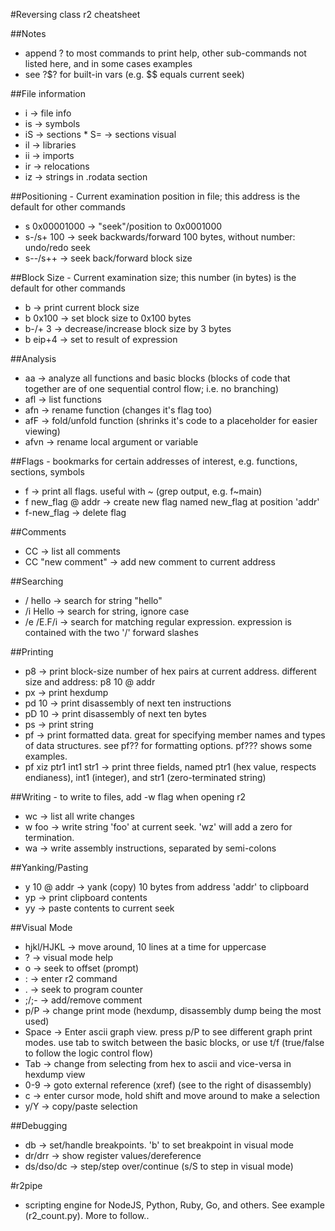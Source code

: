 #Reversing class r2 cheatsheet

##Notes
   * append ? to most commands to print help, other sub-commands not listed here, and in some cases examples
   * see ?$? for built-in vars (e.g. $$ equals current seek)
   
##File information
   * i -> file info
   * is -> symbols
   * iS -> sections
    *   S= -> sections visual
   * il -> libraries
   * ii -> imports
   * ir -> relocations
   * iz -> strings in .rodata section

##Positioning - Current examination position in file; this address is the default for other commands
   * s 0x00001000 -> "seek"/position to 0x0001000
   * s-/s+ 100 -> seek backwards/forward 100 bytes, without number: undo/redo seek
   * s--/s++ -> seek back/forward block size
   
##Block Size - Current examination size; this number (in bytes) is the default for other commands
   * b -> print current block size
   * b 0x100 -> set block size to 0x100 bytes
   * b-/+ 3 -> decrease/increase block size by 3 bytes
   * b eip+4 -> set to result of expression

##Analysis
   * aa -> analyze all functions and basic blocks (blocks of code that together are of one sequential control flow; i.e. no branching)
   * afl -> list functions
   * afn -> rename function (changes it's flag too)
   * afF -> fold/unfold function (shrinks it's code to a placeholder for easier viewing)
   * afvn -> rename local argument or variable

##Flags - bookmarks for certain addresses of interest, e.g. functions, sections, symbols
   * f -> print all flags. useful with ~ (grep output, e.g. f~main)
   * f new_flag @ addr -> create new flag named new_flag at position 'addr'
   * f-new_flag -> delete flag

##Comments
   * CC -> list all comments
   * CC "new comment" -> add new comment to current address
   
##Searching
   * / hello -> search for string "hello"
   * /i Hello -> search for string, ignore case
   * /e /E.F/i -> search for matching regular expression.  expression is contained with the two '/' forward slashes

##Printing
   * p8 -> print block-size number of hex pairs at current address.  different size and address: p8 10 @ addr
   * px -> print hexdump
   * pd 10 -> print disassembly of next ten instructions
   * pD 10 -> print disassembly of next ten bytes
   * ps -> print string
   * pf -> print formatted data.  great for specifying member names and types of data structures.  see pf?? for formatting options. pf??? shows some examples.
   * pf xiz ptr1 int1 str1 -> print three fields, named ptr1 (hex value, respects endianess), int1 (integer), and str1 (zero-terminated string)

##Writing - to write to files, add -w flag when opening r2
   * wc -> list all write changes
   * w foo -> write string 'foo' at current seek. 'wz' will add a zero for termination.
   * wa -> write assembly instructions, separated by semi-colons
   
##Yanking/Pasting
   * y 10 @ addr -> yank (copy) 10 bytes from address 'addr' to clipboard
   * yp -> print clipboard contents
   * yy -> paste contents to current seek

##Visual Mode
   * hjkl/HJKL -> move around, 10 lines at a time for uppercase
   * ? -> visual mode help
   * o -> seek to offset (prompt)
   * : -> enter r2 command
   * . -> seek to program counter
   * ;/;- -> add/remove comment
   * p/P -> change print mode (hexdump, disassembly dump being the most used)
   * Space -> Enter ascii graph view. press p/P to see different graph print modes.  use tab to switch between the basic blocks, or use t/f (true/false to follow the logic control flow)
   * Tab -> change from selecting from hex to ascii and vice-versa in hexdump view
   * 0-9 -> goto external reference (xref) (see to the right of disassembly)
   * c -> enter cursor mode, hold shift and move around to make a selection
   * y/Y -> copy/paste selection

##Debugging
   * db -> set/handle breakpoints.  'b' to set breakpoint in visual mode
   * dr/drr -> show register values/dereference
   * ds/dso/dc -> step/step over/continue (s/S to step in visual mode)

#r2pipe
   * scripting engine for NodeJS, Python, Ruby, Go, and others.  See example (r2_count.py).  More to follow..
